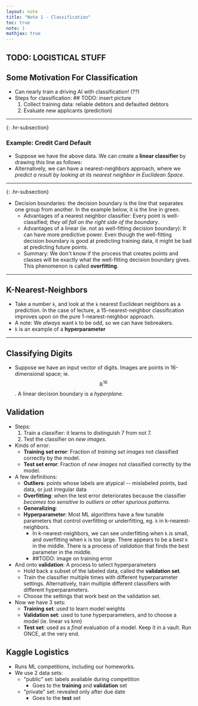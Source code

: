 ```yaml
---
layout: note
title: "Note 1 - Classification"
toc: true
note: 1
mathjax: true
---
```

## TODO: LOGISTICAL STUFF

## Some Motivation For Classification
- Can nearly train a driving AI with classification! (??)
- Steps for classification: ## TODO: insert picture
    1. Collect training data: reliable debtors and defaulted debtors
    1. Evaluate new applicants (prediction)

---
{: .hr-subsection}

### Example: Credit Card Default
- Suppose we have the above data. We can create a **linear classifier** by drawing this line as follows:
- Alternatively, we can have a nearest-neighbors approach, where we *predict a result by looking at its nearest neighbor in Euclidean Space*.

---
{: .hr-subsection}

- Decision boundaries: the decision boundary is the line that separates one group from another. In the example below, it is the line in green.
    - Advantages of a nearest neighbor classifier: Every point is well-classified; *they all fall on the right side of the boundary*.
    - Advantages of a linear (ie. not as well-fitting decision boundary): It can have more predictive power. Even though the well-fitting decision boundary is good at predicting training data, it might be bad at predicting future points.
    - Summary: We don't know if the process that creates points and classes will be exactly what the well-fitting decision boundary gives. This phenomenon is called **overfitting**.

---

## K-Nearest-Neighbors
- Take a number `k`, and look at the `k` nearest Euclidean neighbors as a prediction. In the case of lecture, a 15-nearest-neighbor classification improves upon on the pure 1-nearest-neighbor approach.
- A note: We _always_ want `k` to be odd, so we can have tiebreakers.
- `k` is an example of a **hyperparameter**

---

## Classifying Digits
- Suppose we have an input vector of digits. Images are points in 16-dimensional space; ie. $$\mathbb{R}^{16}$$ . A linear decision boundary is a *hyperplane*.

## Validation
- Steps:
    1. Train a classifier: it learns to distinguish 7 from not 7.
    1. Test the classifier on *new images*.
- Kinds of error:
    - **Training set error**: Fraction of *training set images* not classified correctly by the model.
    - **Test set error**: Fraction of *new images* not classified correctly by the model.
- A few definitions:
    - **Outliers**: points whose labels are atypical -- mislabeled points, bad data, or just irregular data
    - **Overfitting**: when the test error deteriorates because the classifier *becomes too sensitive to outliers or other spurious patterns*.
    - **Generalizing**: 
    - **Hyperparameter**: Most ML algorithms have a few tunable parameters that control overfitting or underfitting, eg. `k` in k-nearest-neighbors.
        - In k-nearest-neighbors, we can see underfitting when `k` is small, and overfitting when `k` is too large. There appears to be a best `k` in the middle. There is a process of *validation* that finds the best parameter in the middle.
        - ##TODO: image on training error
- And onto **validation**: A process to select hyperparameters
    - Hold back a subset of the labeled data, called the **validation set**.
    - Train the classifier multiple times with different hyperparameter settings. Alternatively, train multiple different classifiers with different hyperparameters.
    - Choose the settings that work best on the validation set.
- Now we have 3 sets:
    - **Training set**: used to learn model weights
    - **Validation set**: used to tune hyperparameters, and to choose a model (ie. linear vs knn)
    - **Test set**: used as a *final* evaluation of a model. Keep it in a vault. Run ONCE, at the very end.

## Kaggle Logistics
- Runs ML competitions, including our homeworks.
- We use 2 data sets:
    - "public" set: labels available during competition
        - Goes to the **training** and **validation** set
    - "private" set: revealed only after due date
        - Goes to the **test** set

